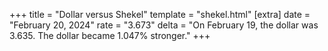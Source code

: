 +++
title = "Dollar versus Shekel"
template = "shekel.html"
[extra]
date = "February 20, 2024"
rate = "3.673"
delta = "On February 19, the dollar was 3.635. The dollar became 1.047% stronger."
+++
